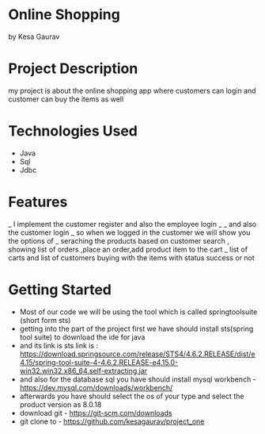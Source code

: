 # Online Shopping 
 by Kesa Gaurav
# Project Description
 my project is about the online shopping app where customers can login and customer can buy the items as well
# Technologies Used
* Java
* Sql
* Jdbc
# Features
_ I implement the customer register and also the employee login _
_ and also the customer login 
_ so when we logged in the customer we will show you the options of 
_ seraching the products based on customer search , showing list of orders ,place an order,add product item to the cart
_ list of carts and list of customers buying with the items with status success or not
# Getting Started
* Most of our code we will be using the tool which is called springtoolsuite (short form sts)
* getting into the part of the project first we have should install sts(spring tool suite) to download the ide for java
* and its link is sts link is : https://download.springsource.com/release/STS4/4.6.2.RELEASE/dist/e4.15/spring-tool-suite-4-4.6.2.RELEASE-e4.15.0-win32.win32.x86_64.self-extracting.jar
* and also for the database sql you have should install mysql workbench - https://dev.mysql.com/downloads/workbench/
* afterwards you have should select the os of your type and select the product version as 8.0.18 
* download git - https://git-scm.com/downloads
* git clone to - https://github.com/kesagaurav/project_one






